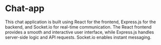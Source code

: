 # Chat-app
This chat application is built using React for the frontend, Express.js for the backend, and Socket.io for real-time communication. The React frontend provides a smooth and interactive user interface, while Express.js handles server-side logic and API requests. Socket.io enables instant messaging.
